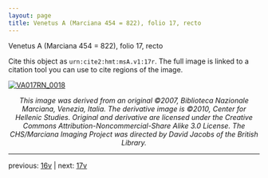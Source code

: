 ```yaml
---
layout: page
title: Venetus A (Marciana 454 = 822), folio 17, recto
---
```


Venetus A (Marciana 454 = 822), folio 17, recto

Cite this object as `urn:cite2:hmt:msA.v1:17r`.  The full image is linked to a citation tool you can use to cite regions of the image.

[![VA017RN_0018](http://www.homermultitext.org/iipsrv?IIIF=/project/homer/pyramidal/deepzoom/hmt/vaimg/2017a/VA017RN_0018.tif/full/800,/0/default.jpg)](http://www.homermultitext.org/ict2/?urn=urn:cite2:hmt:vaimg.2017a:VA017RN_0018) 

<p style="text-align: center; font-style: italic;">This image was derived from an original ©2007, Biblioteca Nazionale Marciana, Venezia, Italia. The derivative image is ©2010, Center for Hellenic Studies. Original and derivative are licensed under the Creative Commons Attribution-Noncommercial-Share Alike 3.0 License. The CHS/Marciana Imaging Project was directed by David Jacobs of the British Library.</p>

---

previous: [16v](../16v/) | next: [17v](../17v/)